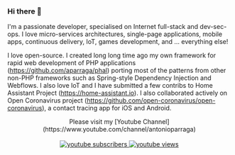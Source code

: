 ### Hi there 👋

I'm a passionate developer, specialised on Internet full-stack and dev-sec-ops. I love micro-services architectures, single-page applications, mobile apps, continuous delivery, IoT, games development, and ... everything else! 

I love open-source. I created long long time ago my own framework for rapid web development of PHP applications (https://github.com/aparraga/phal) porting most of the patterns from other non-PHP frameworks such as Spring-style Dependency Injection and Webflows. I also love IoT and I have submitted a few contribs to Home Assistant Project (https://home-assistant.io). I also collaborated actively on Open Coronavirus project (https://github.com/open-coronavirus/open-coronavirus), a contact tracing app for iOS and Android.

  <p align="center">
    Please visit my [Youtube Channel](https://www.youtube.com/channel/antonioparraga)
    <br />
    <br />
    <a href="https://www.youtube.com/channel/antonioparraga">
     <img alt="youtube subscribers" src="https://github-readme-youtube-stats.herokuapp.com/subscribers/index.php?id=UCRws1xr2aDyluUm21L3GxLQ&key=AIzaSyAoPGrbzQGVp1fEC9OGtnS6rajR1o0neW4&style=for-the-badge&color=red&labelColor=ce4630"/>
    </a>
    <a href="https://www.youtube.com/channel/antonioparraga">
     <img alt="youtube views" src="https://github-readme-youtube-stats.herokuapp.com/views/index.php?id=UCRws1xr2aDyluUm21L3GxLQ&key=AIzaSyAoPGrbzQGVp1fEC9OGtnS6rajR1o0neW4&label=View+Count&style=for-the-badge&color=blue&labelColor=0b689d"/>
    </a>
  </p>

